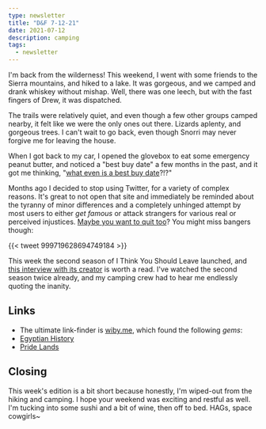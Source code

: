 ```yaml
---
type: newsletter
title: "D&F 7-12-21"
date: 2021-07-12
description: camping
tags:
  - newsletter
---
```


I'm back from the wilderness! This weekend, I went with some friends to the Sierra mountains, and hiked to a lake. It was gorgeous, and we camped and drank whiskey without mishap. Well, there was one leech, but with the fast fingers of Drew, it was dispatched.

The trails were relatively quiet, and even though a few other groups camped nearby, it felt like we were the only ones out there. Lizards aplenty, and gorgeous trees. I can't wait to go back, even though Snorri may never forgive me for leaving the house.

When I got back to my car, I opened the glovebox to eat some emergency peanut butter, and noticed a "best buy date" a few months in the past, and it got me thinking, "[what even is a best buy date](https://www.vox.com/platform/amp/22559293/food-waste-expiration-label-best-before)?!?" 

Months ago I decided to stop using Twitter, for a variety of complex reasons. It's great to not open that site and immediately be reminded about the tyranny of minor differences and a completely unhinged attempt by most users to either _get famous_ or attack strangers for various real or perceived injustices. [Maybe you want to quit too](https://www.theatlantic.com/ideas/archive/2021/07/twitter-addict-realizes-she-needs-rehab/619343/)? You might miss bangers though:

{{< tweet 999719628694749184 >}}

This week the second season of I Think You Should Leave launched, and [this interview with its creator](https://www.vulture.com/article/tim-robinson-i-think-you-should-leave.html) is worth a read. I've watched the second season twice already, and my camping crew had to hear me endlessly quoting the inanity.

## Links

- The ultimate link-finder is [wiby.me](wiby.me), which found the following _gems_:
- [Egyptian History](http://www.heptune.com/art.html)
- [Pride Lands](http://www.thumper.net/tlkmag/archive/) 

## Closing

This week's edition is a bit short because honestly, I'm wiped-out from the hiking and camping. I hope your weekend was exciting and restful as well. I'm tucking into some sushi and a bit of wine, then off to bed. HAGs, space cowgirls~